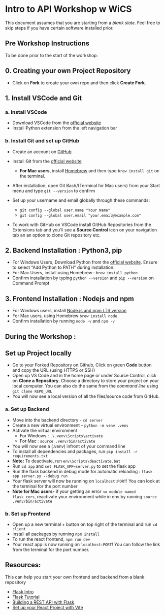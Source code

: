 # Intro to API Workshop w WiCS

This document assumes that you are starting from a *blank slate*. Feel free to skip steps if you have certain software installed prior. 

## Pre Workshop Instructions
To be done prior to the start of the workshop:

## 0. Creating your own Project Repository
- Click on **Fork** to create your own repo and then click **Create Fork**.

## 1. Install VSCode and Git

### a. Install VSCode
- Download VSCode from the [official website](https://code.visualstudio.com/download)
- Install Python extension from the left navigation bar

### b. Install Git and set up GitHub
- Create an account on [GitHub](https://github.com/)
- Install Git from the [official website](https://git-scm.com/book/en/v2/Getting-Started-Installing-Git) 
  - **For Mac users**, install [Homebrew](https://brew.sh/) and then type `brew install git` on the terminal. 
- After installation, open Git Bash/(Terminal for Mac users) from your Start menu and type `git --version` to confirm
- Set up your username and email globally through these commands:
  - `git config --global user.name "Your Name"`
  - `git config --global user.email "your.email@example.com"`

- To work with GitHub on VSCode install GitHub Repositories from the Extensions tab and you'll see a **Source Control** icon on your navigation tab an an option to clone Git repository etc.

## 2. Backend Installation : Python3, pip
- For Windows Users, Download Python from the [official website](https://www.python.org/downloads/). Ensure to select "Add Python to PATH" during installation.
- For Mac Users, install using Homebrew : `brew install python`
- Confirm installation by typing `python --version` and `pip --version` on Command Prompt

## 3. Frontend Installation : Nodejs and npm
- For Windows users, install [Node.js and npm LTS version](https://nodejs.org/en/download)
- For Mac users, using Homebrew `brew install node`
- Confirm installation by running `node -v` and `npm -v`

## During the Workshop : 
## Set up Project locally
- Go to your Forked Repository on Github, Click on green **Code** button and copy the URL (using HTTPS or SSH)
- Open up VS Code and in the home page or under Source Control, click on **Clone a Repository**. Choose a directory to store your project on your local computer. You can also do the same from the *command line* using `git clone REPO_URL`
- You will now see a local version of all the files/source code from GitHub. 
### a. Set up Backend
- Move into the backend directory - `cd server` 
- Create a new virtual environment - `python -m venv .venv`
- Activate the virtual environment
    - For Windows : `.\.venv\Scripts\activate`
    - For Mac : `source .venv/bin/activate`
- You will now see a (.venv) infront of your command line
- To install all dependencies and packages, run `pip install -r requirements.txt`
- **Note:** To deactivate, run `env\Scripts\deactivate.bat`
- Run `cd app` and  `set FLASK_APP=server.py` to set the flask app
- Run the flask backend in debug mode for automatic reloading : `flask --app server.py --debug run`
- Your flask server will now be running on `localhost:PORT`! You can look at the terminal for the port number
- **Note for Mac users-** if your getting an error `no module named flask_cors`, reactivate your environment while in env by running `source .venv/bin/activate`

### b. Set up Frontend
- Open up a new terminal + button on top right of the terminal and run `cd client`
- Install all packages by running `npm install`
- To run the react frontend, `npm run dev`
- Your react app is now running on `localhost:PORT`! You can follow the link from the terminal for the port number.

## Resources:
This can help you start your own frontend and backend from a blank repository
- [Flask Intro](https://python-adv-web-apps.readthedocs.io/en/latest/flask.html)
- [Flask Tutorial](https://flask.palletsprojects.com/en/stable/tutorial/layout/)
- [Building a REST API with Flask](https://auth0.com/blog/developing-restful-apis-with-python-and-flask/)
- [Set up your React Project with Vite](https://vite.dev/guide/)